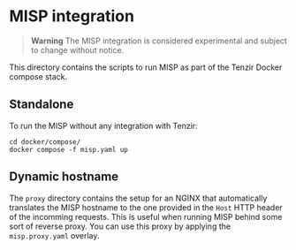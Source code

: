 # MISP integration

> **Warning** The MISP integration is considered experimental and subject to
> change without notice.

This directory contains the scripts to run MISP as part of the Tenzir Docker
compose stack.

## Standalone

To run the MISP without any integration with Tenzir:
```
cd docker/compose/
docker compose -f misp.yaml up
```

## Dynamic hostname

The `proxy` directory contains the setup for an NGINX that automatically
translates the MISP hostname to the one provided in the `Host` HTTP header of
the incomming requests. This is useful when running MISP behind some sort of
reverse proxy. You can use this proxy by applying the `misp.proxy.yaml` overlay.
